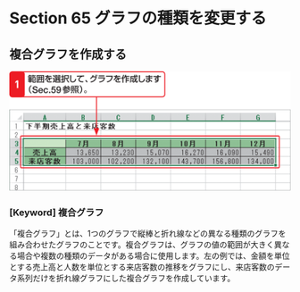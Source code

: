# Section 65 グラフの種類を変更する

## 複合グラフを作成する

![](001.png)

### [Keyword] 複合グラフ

「複合グラフ」とは、1つのグラフで縦棒と折れ線などの異なる種類のグラフを組み合わせたグラフのことです。複合グラフは、グラフの値の範囲が大きく異なる場合や複数の種類のデータがある場合に使用します。左の例では、金額を単位とする売上高と人数を単位とする来店客数の推移をグラフにし、来店客数のデータ系列だけを折れ線グラフにした複合グラフを作成しています。
